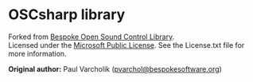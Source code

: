 OSCsharp library
================

Forked from [Bespoke Open Sound Control Library](http://www.bespokesoftware.org/wordpress/?page_id=69).  
Licensed under the [Microsoft Public License](http://www.opensource.org/licenses/ms-pl.html). See the License.txt file for more information.

**Original author:** Paul Varcholik (pvarchol@bespokesoftware.org)